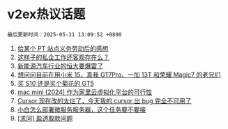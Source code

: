 # v2ex热议话题

`最后更新时间：2025-05-31 13:09:52 +0800`

1. [给某个 PT 站点义务劳动后的感想](https://www.v2ex.com/t/1135499)
1. [这样子的私企工作还客观存在么？](https://www.v2ex.com/t/1135432)
1. [新能源汽车行业的恒大要爆雷了](https://www.v2ex.com/t/1135569)
1. [想问问目前在用小米 15、真我 GT7Pro、一加 13T 和荣耀 Magic7 的老兄们](https://www.v2ex.com/t/1135503)
1. [买 S10 还是买个菊花的 GT5](https://www.v2ex.com/t/1135442)
1. [mac mini (2024) 作为家里云虚拟化平台的可行性](https://www.v2ex.com/t/1135538)
1. [Cursor 现在改的太烂了，今天我的 cursor 出 bug 完全不可用了](https://www.v2ex.com/t/1135453)
1. [小白怎么部署微服务服务器，这个任务要不要接](https://www.v2ex.com/t/1135460)
1. [[求问] 盈透取款问题](https://www.v2ex.com/t/1135474)

